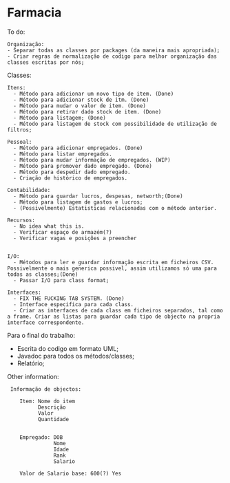 # Farmacia

To do:

	Organização:
    - Separar todas as classes por packages (da maneira mais apropriada);
    - Criar regras de normalização de codigo para melhor organização das classes escritas por nós;

Classes:

    Itens:
      - Método para adicionar um novo tipo de item. (Done)
      - Método para adicionar stock de itm. (Done)
      - Método para mudar o valor de item. (Done)
      - Método para retirar dado stock de item. (Done)
      - Método para listagem; (Done)
      - Método para listagem de stock com possibilidade de utilização de filtros;
			
    Pessoal:
      - Método para adicionar empregados. (Done)
      - Método para listar empregados.
      - Método para mudar informação de empregados. (WIP)
      - Método para promover dado empregado. (Done)
      - Método para despedir dado empregado.
      - Criação de histórico de empregados.
			
    Contabilidade:
      - Método para guardar lucros, despesas, networth;(Done)
      - Método para listagem de gastos e lucros;
      - (Possivelmente) Estatisticas relacionadas com o método anterior.
			
    Recursos:
      - No idea what this is.
      - Verificar espaço de armazém(?)
      - Verificar vagas e posições a preencher
      
			
    I/O:
      - Métodos para ler e guardar informação escrita em ficheiros CSV. Possivelmente o mais generica possivel, assim utilizamos só uma para todas as classes;(Done)
      - Passar I/O para class format;
			
    Interfaces:
      - FIX THE FUCKING TAB SYSTEM. (Done)
      - Interface especifica para cada class.
      - Criar as interfaces de cada class em ficheiros separados, tal como a frame. Criar as listas para guardar cada tipo de objecto na propria interface correspondente.


Para o final do trabalho:
  - Escrita do codigo em formato UML;
  - Javadoc para todos os métodos/classes;
  - Relatório;


Other information:

     Informação de objectos:
		 
        Item: Nome do item
              Descrição
              Valor
              Quantidade
             
        
        Empregado: DOB
                   Nome
                   Idade
                   Rank
                   Salario

        Valor de Salario base: 600(?) Yes
    
      
  
